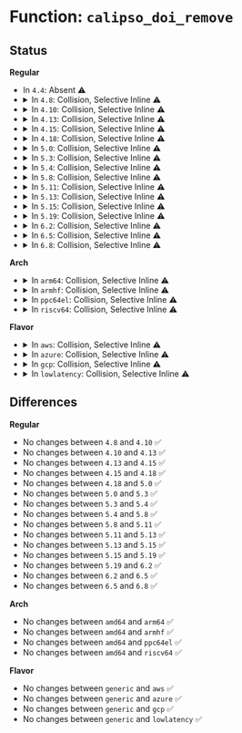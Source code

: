 # Function: <code>calipso_doi_remove</code>

## Status
<b>Regular</b>
<ul>
<li>
In <code>4.4</code>: Absent ⚠️
</li>
<li>
<details>
<summary>In <code>4.8</code>: Collision, Selective Inline ⚠️</summary>

```c
int calipso_doi_remove(u32 doi, struct netlbl_audit *audit_info);
```

**Collision:** Static-Global Collision

**Inline:** Selective

**Transformation:** False

**Instances:**

```
In net/ipv6/calipso.c (ffffffff8186f610)
Location: net/ipv6/calipso.c:448
Inline: False
```
```
In net/netlabel/netlabel_calipso.c (ffffffff818836ed)
Location: net/netlabel/netlabel_calipso.c:447
Inline: True
Inline callers:
  - net/netlabel/netlabel_calipso.c:netlbl_calipso_remove
Direct callers:
  - net/netlabel/netlabel_kapi.c:netlbl_cfg_calipso_del
```
**Symbols:**

```
ffffffff8186f610-ffffffff8186f720: calipso_doi_remove (STB_LOCAL)
ffffffff818838d0-ffffffff818838f0: calipso_doi_remove (STB_GLOBAL)
```
</details>
</li>
<li>
<details>
<summary>In <code>4.10</code>: Collision, Selective Inline ⚠️</summary>

```c
int calipso_doi_remove(u32 doi, struct netlbl_audit *audit_info);
```

**Collision:** Static-Global Collision

**Inline:** Selective

**Transformation:** False

**Instances:**

```
In net/ipv6/calipso.c (ffffffff818a2580)
Location: net/ipv6/calipso.c:448
Inline: False
```
```
In net/netlabel/netlabel_calipso.c (ffffffff818b7f8d)
Location: net/netlabel/netlabel_calipso.c:450
Inline: True
Inline callers:
  - net/netlabel/netlabel_calipso.c:netlbl_calipso_remove
Direct callers:
  - net/netlabel/netlabel_kapi.c:netlbl_cfg_calipso_del
```
**Symbols:**

```
ffffffff818a2580-ffffffff818a2690: calipso_doi_remove (STB_LOCAL)
ffffffff818b8170-ffffffff818b8190: calipso_doi_remove (STB_GLOBAL)
```
</details>
</li>
<li>
<details>
<summary>In <code>4.13</code>: Collision, Selective Inline ⚠️</summary>

```c
int calipso_doi_remove(u32 doi, struct netlbl_audit *audit_info);
```

**Collision:** Static-Global Collision

**Inline:** Selective

**Transformation:** False

**Instances:**

```
In net/ipv6/calipso.c (ffffffff818c8b80)
Location: net/ipv6/calipso.c:448
Inline: False
```
```
In net/netlabel/netlabel_calipso.c (ffffffff818de86d)
Location: net/netlabel/netlabel_calipso.c:450
Inline: True
Inline callers:
  - net/netlabel/netlabel_calipso.c:netlbl_calipso_remove
Direct callers:
  - net/netlabel/netlabel_kapi.c:netlbl_cfg_calipso_del
```
**Symbols:**

```
ffffffff818c8b80-ffffffff818c8c8c: calipso_doi_remove (STB_LOCAL)
ffffffff818dea60-ffffffff818dea80: calipso_doi_remove (STB_GLOBAL)
```
</details>
</li>
<li>
<details>
<summary>In <code>4.15</code>: Collision, Selective Inline ⚠️</summary>

```c
int calipso_doi_remove(u32 doi, struct netlbl_audit *audit_info);
```

**Collision:** Static-Global Collision

**Inline:** Selective

**Transformation:** False

**Instances:**

```
In net/ipv6/calipso.c (ffffffff8194c210)
Location: net/ipv6/calipso.c:448
Inline: False
```
```
In net/netlabel/netlabel_calipso.c (ffffffff8196447d)
Location: net/netlabel/netlabel_calipso.c:450
Inline: True
Inline callers:
  - net/netlabel/netlabel_calipso.c:netlbl_calipso_remove
Direct callers:
  - net/netlabel/netlabel_kapi.c:netlbl_cfg_calipso_del
```
**Symbols:**

```
ffffffff8194c210-ffffffff8194c322: calipso_doi_remove (STB_LOCAL)
ffffffff819646a0-ffffffff819646c6: calipso_doi_remove (STB_GLOBAL)
```
</details>
</li>
<li>
<details>
<summary>In <code>4.18</code>: Collision, Selective Inline ⚠️</summary>

```c
int calipso_doi_remove(u32 doi, struct netlbl_audit *audit_info);
```

**Collision:** Static-Global Collision

**Inline:** Selective

**Transformation:** False

**Instances:**

```
In net/ipv6/calipso.c (ffffffff819a68c0)
Location: net/ipv6/calipso.c:448
Inline: False
```
```
In net/netlabel/netlabel_calipso.c (ffffffff819bdd27)
Location: net/netlabel/netlabel_calipso.c:450
Inline: True
Inline callers:
  - net/netlabel/netlabel_calipso.c:netlbl_calipso_remove
Direct callers:
  - net/netlabel/netlabel_kapi.c:netlbl_cfg_calipso_del
```
**Symbols:**

```
ffffffff819a68c0-ffffffff819a69d2: calipso_doi_remove (STB_LOCAL)
ffffffff819bdf40-ffffffff819bdf66: calipso_doi_remove (STB_GLOBAL)
```
</details>
</li>
<li>
<details>
<summary>In <code>5.0</code>: Collision, Selective Inline ⚠️</summary>

```c
int calipso_doi_remove(u32 doi, struct netlbl_audit *audit_info);
```

**Collision:** Static-Global Collision

**Inline:** Selective

**Transformation:** False

**Instances:**

```
In net/ipv6/calipso.c (ffffffff819dd420)
Location: net/ipv6/calipso.c:448
Inline: False
```
```
In net/netlabel/netlabel_calipso.c (ffffffff819f4ec7)
Location: net/netlabel/netlabel_calipso.c:450
Inline: True
Inline callers:
  - net/netlabel/netlabel_calipso.c:netlbl_calipso_remove
Direct callers:
  - net/netlabel/netlabel_kapi.c:netlbl_cfg_calipso_del
```
**Symbols:**

```
ffffffff819dd420-ffffffff819dd532: calipso_doi_remove (STB_LOCAL)
ffffffff819f50e0-ffffffff819f5106: calipso_doi_remove (STB_GLOBAL)
```
</details>
</li>
<li>
<details>
<summary>In <code>5.3</code>: Collision, Selective Inline ⚠️</summary>

```c
int calipso_doi_remove(u32 doi, struct netlbl_audit *audit_info);
```

**Collision:** Static-Global Collision

**Inline:** Selective

**Transformation:** False

**Instances:**

```
In net/ipv6/calipso.c (ffffffff81a4b550)
Location: net/ipv6/calipso.c:434
Inline: False
```
```
In net/netlabel/netlabel_calipso.c (ffffffff81a6438b)
Location: net/netlabel/netlabel_calipso.c:437
Inline: True
Inline callers:
  - net/netlabel/netlabel_calipso.c:netlbl_calipso_remove
Direct callers:
  - net/netlabel/netlabel_kapi.c:netlbl_cfg_calipso_del
```
**Symbols:**

```
ffffffff81a4b550-ffffffff81a4b65e: calipso_doi_remove (STB_LOCAL)
ffffffff81a645b0-ffffffff81a645d6: calipso_doi_remove (STB_GLOBAL)
```
</details>
</li>
<li>
<details>
<summary>In <code>5.4</code>: Collision, Selective Inline ⚠️</summary>

```c
int calipso_doi_remove(u32 doi, struct netlbl_audit *audit_info);
```

**Collision:** Static-Global Collision

**Inline:** Selective

**Transformation:** False

**Instances:**

```
In net/ipv6/calipso.c (ffffffff81a82120)
Location: net/ipv6/calipso.c:434
Inline: False
```
```
In net/netlabel/netlabel_calipso.c (ffffffff81a9af0b)
Location: net/netlabel/netlabel_calipso.c:437
Inline: True
Inline callers:
  - net/netlabel/netlabel_calipso.c:netlbl_calipso_remove
Direct callers:
  - net/netlabel/netlabel_kapi.c:netlbl_cfg_calipso_del
```
**Symbols:**

```
ffffffff81a82120-ffffffff81a8222e: calipso_doi_remove (STB_LOCAL)
ffffffff81a9b130-ffffffff81a9b156: calipso_doi_remove (STB_GLOBAL)
```
</details>
</li>
<li>
<details>
<summary>In <code>5.8</code>: Collision, Selective Inline ⚠️</summary>

```c
int calipso_doi_remove(u32 doi, struct netlbl_audit *audit_info);
```

**Collision:** Static-Global Collision

**Inline:** Selective

**Transformation:** False

**Instances:**

```
In net/ipv6/calipso.c (ffffffff81b7dca0)
Location: net/ipv6/calipso.c:434
Inline: False
```
```
In net/netlabel/netlabel_calipso.c (ffffffff81b9670b)
Location: net/netlabel/netlabel_calipso.c:437
Inline: True
Inline callers:
  - net/netlabel/netlabel_calipso.c:netlbl_calipso_remove
Direct callers:
  - net/netlabel/netlabel_kapi.c:netlbl_cfg_calipso_del
```
**Symbols:**

```
ffffffff81b7dca0-ffffffff81b7ddde: calipso_doi_remove (STB_LOCAL)
ffffffff81b96990-ffffffff81b969b6: calipso_doi_remove (STB_GLOBAL)
```
</details>
</li>
<li>
<details>
<summary>In <code>5.11</code>: Collision, Selective Inline ⚠️</summary>

```c
int calipso_doi_remove(u32 doi, struct netlbl_audit *audit_info);
```

**Collision:** Static-Global Collision

**Inline:** Selective

**Transformation:** False

**Instances:**

```
In net/ipv6/calipso.c (ffffffff81b8c330)
Location: net/ipv6/calipso.c:437
Inline: False
```
```
In net/netlabel/netlabel_calipso.c (ffffffff81ba637b)
Location: net/netlabel/netlabel_calipso.c:438
Inline: True
Inline callers:
  - net/netlabel/netlabel_calipso.c:netlbl_calipso_remove
Direct callers:
  - net/netlabel/netlabel_kapi.c:netlbl_cfg_calipso_del
```
**Symbols:**

```
ffffffff81b8c330-ffffffff81b8c41d: calipso_doi_remove (STB_LOCAL)
ffffffff81ba6600-ffffffff81ba6626: calipso_doi_remove (STB_GLOBAL)
```
</details>
</li>
<li>
<details>
<summary>In <code>5.13</code>: Collision, Selective Inline ⚠️</summary>

```c
int calipso_doi_remove(u32 doi, struct netlbl_audit *audit_info);
```

**Collision:** Static-Global Collision

**Inline:** Selective

**Transformation:** False

**Instances:**

```
In net/ipv6/calipso.c (ffffffff81b7ba70)
Location: net/ipv6/calipso.c:437
Inline: False
```
```
In net/netlabel/netlabel_calipso.c (ffffffff81b9550b)
Location: net/netlabel/netlabel_calipso.c:438
Inline: True
Inline callers:
  - net/netlabel/netlabel_calipso.c:netlbl_calipso_remove
Direct callers:
  - net/netlabel/netlabel_kapi.c:netlbl_cfg_calipso_del
```
**Symbols:**

```
ffffffff81b7ba70-ffffffff81b7bb5d: calipso_doi_remove (STB_LOCAL)
ffffffff81b95790-ffffffff81b957b6: calipso_doi_remove (STB_GLOBAL)
```
</details>
</li>
<li>
<details>
<summary>In <code>5.15</code>: Collision, Selective Inline ⚠️</summary>

```c
int calipso_doi_remove(u32 doi, struct netlbl_audit *audit_info);
```

**Collision:** Static-Global Collision

**Inline:** Selective

**Transformation:** False

**Instances:**

```
In net/ipv6/calipso.c (ffffffff81c46770)
Location: net/ipv6/calipso.c:437
Inline: False
```
```
In net/netlabel/netlabel_calipso.c (ffffffff81c61d0b)
Location: net/netlabel/netlabel_calipso.c:438
Inline: True
Inline callers:
  - net/netlabel/netlabel_calipso.c:netlbl_calipso_remove
Direct callers:
  - net/netlabel/netlabel_kapi.c:netlbl_cfg_calipso_del
```
**Symbols:**

```
ffffffff81c46770-ffffffff81c4685d: calipso_doi_remove (STB_LOCAL)
ffffffff81c61fc0-ffffffff81c61fe6: calipso_doi_remove (STB_GLOBAL)
```
</details>
</li>
<li>
<details>
<summary>In <code>5.19</code>: Collision, Selective Inline ⚠️</summary>

```c
int calipso_doi_remove(u32 doi, struct netlbl_audit *audit_info);
```

**Collision:** Static-Global Collision

**Inline:** Selective

**Transformation:** False

**Instances:**

```
In net/ipv6/calipso.c (ffffffff81de5130)
Location: net/ipv6/calipso.c:437
Inline: False
```
```
In net/netlabel/netlabel_calipso.c (ffffffff81e04343)
Location: net/netlabel/netlabel_calipso.c:438
Inline: True
Inline callers:
  - net/netlabel/netlabel_calipso.c:netlbl_calipso_remove
Direct callers:
  - net/netlabel/netlabel_kapi.c:netlbl_cfg_calipso_del
```
**Symbols:**

```
ffffffff81de5130-ffffffff81de522b: calipso_doi_remove (STB_LOCAL)
ffffffff81e04670-ffffffff81e046a6: calipso_doi_remove (STB_GLOBAL)
```
</details>
</li>
<li>
<details>
<summary>In <code>6.2</code>: Collision, Selective Inline ⚠️</summary>

```c
int calipso_doi_remove(u32 doi, struct netlbl_audit *audit_info);
```

**Collision:** Static-Global Collision

**Inline:** Selective

**Transformation:** False

**Instances:**

```
In net/ipv6/calipso.c (ffffffff81fb78e0)
Location: net/ipv6/calipso.c:437
Inline: False
```
```
In net/netlabel/netlabel_calipso.c (ffffffff81fd9323)
Location: net/netlabel/netlabel_calipso.c:439
Inline: True
Inline callers:
  - net/netlabel/netlabel_calipso.c:netlbl_calipso_remove
Direct callers:
  - net/netlabel/netlabel_kapi.c:netlbl_cfg_calipso_del
```
**Symbols:**

```
ffffffff81fb78e0-ffffffff81fb79db: calipso_doi_remove (STB_LOCAL)
ffffffff81fd96b0-ffffffff81fd96e6: calipso_doi_remove (STB_GLOBAL)
```
</details>
</li>
<li>
<details>
<summary>In <code>6.5</code>: Collision, Selective Inline ⚠️</summary>

```c
int calipso_doi_remove(u32 doi, struct netlbl_audit *audit_info);
```

**Collision:** Static-Global Collision

**Inline:** Selective

**Transformation:** False

**Instances:**

```
In net/ipv6/calipso.c (ffffffff82018080)
Location: net/ipv6/calipso.c:437
Inline: False
```
```
In net/netlabel/netlabel_calipso.c (ffffffff82054ff3)
Location: net/netlabel/netlabel_calipso.c:439
Inline: True
Inline callers:
  - net/netlabel/netlabel_calipso.c:netlbl_calipso_remove
Direct callers:
  - net/netlabel/netlabel_kapi.c:netlbl_cfg_calipso_del
```
**Symbols:**

```
ffffffff82018080-ffffffff8201817b: calipso_doi_remove (STB_LOCAL)
ffffffff82055380-ffffffff820553b6: calipso_doi_remove (STB_GLOBAL)
```
</details>
</li>
<li>
<details>
<summary>In <code>6.8</code>: Collision, Selective Inline ⚠️</summary>

```c
int calipso_doi_remove(u32 doi, struct netlbl_audit *audit_info);
```

**Collision:** Static-Global Collision

**Inline:** Selective

**Transformation:** False

**Instances:**

```
In net/ipv6/calipso.c (ffffffff820e7050)
Location: net/ipv6/calipso.c:437
Inline: False
```
```
In net/netlabel/netlabel_calipso.c (ffffffff821278ce)
Location: net/netlabel/netlabel_calipso.c:442
Inline: True
Inline callers:
  - net/netlabel/netlabel_calipso.c:netlbl_calipso_remove
Direct callers:
  - net/netlabel/netlabel_kapi.c:netlbl_cfg_calipso_del
```
**Symbols:**

```
ffffffff820e7050-ffffffff820e714b: calipso_doi_remove (STB_LOCAL)
ffffffff82127ca0-ffffffff82127cd6: calipso_doi_remove (STB_GLOBAL)
```
</details>
</li>
</ul>
<b>Arch</b>
<ul>
<li>
<details>
<summary>In <code>arm64</code>: Collision, Selective Inline ⚠️</summary>

```c
int calipso_doi_remove(u32 doi, struct netlbl_audit *audit_info);
```

**Collision:** Static-Global Collision

**Inline:** Selective

**Transformation:** False

**Instances:**

```
In net/ipv6/calipso.c (ffff800010d4df88)
Location: net/ipv6/calipso.c:434
Inline: False
```
```
In net/netlabel/netlabel_calipso.c (ffff800010d6ab8c)
Location: net/netlabel/netlabel_calipso.c:437
Inline: True
Inline callers:
  - net/netlabel/netlabel_calipso.c:netlbl_calipso_remove
Direct callers:
  - net/netlabel/netlabel_kapi.c:netlbl_cfg_calipso_del
```
**Symbols:**

```
ffff800010d4df88-ffff800010d4e0f8: calipso_doi_remove (STB_LOCAL)
ffff800010d6ae20-ffff800010d6ae6c: calipso_doi_remove (STB_GLOBAL)
```
</details>
</li>
<li>
<details>
<summary>In <code>armhf</code>: Collision, Selective Inline ⚠️</summary>

```c
int calipso_doi_remove(u32 doi, struct netlbl_audit *audit_info);
```

**Collision:** Static-Global Collision

**Inline:** Selective

**Transformation:** False

**Instances:**

```
In net/ipv6/calipso.c (c0e4e204)
Location: net/ipv6/calipso.c:434
Inline: False
```
```
In net/netlabel/netlabel_calipso.c (c0e690e4)
Location: net/netlabel/netlabel_calipso.c:437
Inline: True
Inline callers:
  - net/netlabel/netlabel_calipso.c:netlbl_calipso_remove
Direct callers:
  - net/netlabel/netlabel_kapi.c:netlbl_cfg_calipso_del
```
**Symbols:**

```
c0e4e204-c0e4e360: calipso_doi_remove (STB_LOCAL)
c0e69384-c0e693c0: calipso_doi_remove (STB_GLOBAL)
```
</details>
</li>
<li>
<details>
<summary>In <code>ppc64el</code>: Collision, Selective Inline ⚠️</summary>

```c
int calipso_doi_remove(u32 doi, struct netlbl_audit *audit_info);
```

**Collision:** Static-Global Collision

**Inline:** Selective

**Transformation:** False

**Instances:**

```
In net/ipv6/calipso.c (c000000000e839f0)
Location: net/ipv6/calipso.c:434
Inline: False
```
```
In net/netlabel/netlabel_calipso.c (c000000000ea7fb8)
Location: net/netlabel/netlabel_calipso.c:437
Inline: True
Inline callers:
  - net/netlabel/netlabel_calipso.c:netlbl_calipso_remove
Direct callers:
  - net/netlabel/netlabel_kapi.c:netlbl_cfg_calipso_del
```
**Symbols:**

```
c000000000e839f0-c000000000e83c04: calipso_doi_remove (STB_LOCAL)
c000000000ea8370-c000000000ea83c8: calipso_doi_remove (STB_GLOBAL)
```
</details>
</li>
<li>
<details>
<summary>In <code>riscv64</code>: Collision, Selective Inline ⚠️</summary>

```c
int calipso_doi_remove(u32 doi, struct netlbl_audit *audit_info);
```

**Collision:** Static-Global Collision

**Inline:** Selective

**Transformation:** False

**Instances:**

```
In net/ipv6/calipso.c (ffffffe000887452)
Location: net/ipv6/calipso.c:434
Inline: False
```
```
In net/netlabel/netlabel_calipso.c (ffffffe00089d5ea)
Location: net/netlabel/netlabel_calipso.c:437
Inline: True
Inline callers:
  - net/netlabel/netlabel_calipso.c:netlbl_calipso_remove
Direct callers:
  - net/netlabel/netlabel_kapi.c:netlbl_cfg_calipso_del
```
**Symbols:**

```
ffffffe000887452-ffffffe0008875f6: calipso_doi_remove (STB_LOCAL)
ffffffe00089d7c2-ffffffe00089d800: calipso_doi_remove (STB_GLOBAL)
```
</details>
</li>
</ul>
<b>Flavor</b>
<ul>
<li>
<details>
<summary>In <code>aws</code>: Collision, Selective Inline ⚠️</summary>

```c
int calipso_doi_remove(u32 doi, struct netlbl_audit *audit_info);
```

**Collision:** Static-Global Collision

**Inline:** Selective

**Transformation:** False

**Instances:**

```
In net/ipv6/calipso.c (ffffffff81a217b0)
Location: net/ipv6/calipso.c:434
Inline: False
```
```
In net/netlabel/netlabel_calipso.c (ffffffff81a3a29b)
Location: net/netlabel/netlabel_calipso.c:437
Inline: True
Inline callers:
  - net/netlabel/netlabel_calipso.c:netlbl_calipso_remove
Direct callers:
  - net/netlabel/netlabel_kapi.c:netlbl_cfg_calipso_del
```
**Symbols:**

```
ffffffff81a217b0-ffffffff81a218be: calipso_doi_remove (STB_LOCAL)
ffffffff81a3a4c0-ffffffff81a3a4e6: calipso_doi_remove (STB_GLOBAL)
```
</details>
</li>
<li>
<details>
<summary>In <code>azure</code>: Collision, Selective Inline ⚠️</summary>

```c
int calipso_doi_remove(u32 doi, struct netlbl_audit *audit_info);
```

**Collision:** Static-Global Collision

**Inline:** Selective

**Transformation:** False

**Instances:**

```
In net/ipv6/calipso.c (ffffffff819de570)
Location: net/ipv6/calipso.c:434
Inline: False
```
```
In net/netlabel/netlabel_calipso.c (ffffffff819f6ebb)
Location: net/netlabel/netlabel_calipso.c:437
Inline: True
Inline callers:
  - net/netlabel/netlabel_calipso.c:netlbl_calipso_remove
Direct callers:
  - net/netlabel/netlabel_kapi.c:netlbl_cfg_calipso_del
```
**Symbols:**

```
ffffffff819de570-ffffffff819de67e: calipso_doi_remove (STB_LOCAL)
ffffffff819f70e0-ffffffff819f7106: calipso_doi_remove (STB_GLOBAL)
```
</details>
</li>
<li>
<details>
<summary>In <code>gcp</code>: Collision, Selective Inline ⚠️</summary>

```c
int calipso_doi_remove(u32 doi, struct netlbl_audit *audit_info);
```

**Collision:** Static-Global Collision

**Inline:** Selective

**Transformation:** False

**Instances:**

```
In net/ipv6/calipso.c (ffffffff81a8c230)
Location: net/ipv6/calipso.c:434
Inline: False
```
```
In net/netlabel/netlabel_calipso.c (ffffffff81aa614b)
Location: net/netlabel/netlabel_calipso.c:437
Inline: True
Inline callers:
  - net/netlabel/netlabel_calipso.c:netlbl_calipso_remove
Direct callers:
  - net/netlabel/netlabel_kapi.c:netlbl_cfg_calipso_del
```
**Symbols:**

```
ffffffff81a8c230-ffffffff81a8c33e: calipso_doi_remove (STB_LOCAL)
ffffffff81aa6370-ffffffff81aa6396: calipso_doi_remove (STB_GLOBAL)
```
</details>
</li>
<li>
<details>
<summary>In <code>lowlatency</code>: Collision, Selective Inline ⚠️</summary>

```c
int calipso_doi_remove(u32 doi, struct netlbl_audit *audit_info);
```

**Collision:** Static-Global Collision

**Inline:** Selective

**Transformation:** False

**Instances:**

```
In net/ipv6/calipso.c (ffffffff81a984f0)
Location: net/ipv6/calipso.c:434
Inline: False
```
```
In net/netlabel/netlabel_calipso.c (ffffffff81ab24eb)
Location: net/netlabel/netlabel_calipso.c:437
Inline: True
Inline callers:
  - net/netlabel/netlabel_calipso.c:netlbl_calipso_remove
Direct callers:
  - net/netlabel/netlabel_kapi.c:netlbl_cfg_calipso_del
```
**Symbols:**

```
ffffffff81a984f0-ffffffff81a9860d: calipso_doi_remove (STB_LOCAL)
ffffffff81ab2710-ffffffff81ab2736: calipso_doi_remove (STB_GLOBAL)
```
</details>
</li>
</ul>

## Differences
<b>Regular</b>
<ul>
<li>
No changes between <code>4.8</code> and <code>4.10</code> ✅
</li>
<li>
No changes between <code>4.10</code> and <code>4.13</code> ✅
</li>
<li>
No changes between <code>4.13</code> and <code>4.15</code> ✅
</li>
<li>
No changes between <code>4.15</code> and <code>4.18</code> ✅
</li>
<li>
No changes between <code>4.18</code> and <code>5.0</code> ✅
</li>
<li>
No changes between <code>5.0</code> and <code>5.3</code> ✅
</li>
<li>
No changes between <code>5.3</code> and <code>5.4</code> ✅
</li>
<li>
No changes between <code>5.4</code> and <code>5.8</code> ✅
</li>
<li>
No changes between <code>5.8</code> and <code>5.11</code> ✅
</li>
<li>
No changes between <code>5.11</code> and <code>5.13</code> ✅
</li>
<li>
No changes between <code>5.13</code> and <code>5.15</code> ✅
</li>
<li>
No changes between <code>5.15</code> and <code>5.19</code> ✅
</li>
<li>
No changes between <code>5.19</code> and <code>6.2</code> ✅
</li>
<li>
No changes between <code>6.2</code> and <code>6.5</code> ✅
</li>
<li>
No changes between <code>6.5</code> and <code>6.8</code> ✅
</li>
</ul>
<b>Arch</b>
<ul>
<li>
No changes between <code>amd64</code> and <code>arm64</code> ✅
</li>
<li>
No changes between <code>amd64</code> and <code>armhf</code> ✅
</li>
<li>
No changes between <code>amd64</code> and <code>ppc64el</code> ✅
</li>
<li>
No changes between <code>amd64</code> and <code>riscv64</code> ✅
</li>
</ul>
<b>Flavor</b>
<ul>
<li>
No changes between <code>generic</code> and <code>aws</code> ✅
</li>
<li>
No changes between <code>generic</code> and <code>azure</code> ✅
</li>
<li>
No changes between <code>generic</code> and <code>gcp</code> ✅
</li>
<li>
No changes between <code>generic</code> and <code>lowlatency</code> ✅
</li>
</ul>
